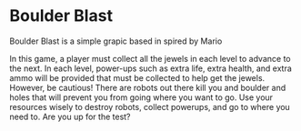 # Boulder Blast
Boulder Blast is a simple grapic based in spired by Mario

In this game, a player must collect all the jewels in each level to advance to the next.
In each level, power-ups such as extra life, extra health, and extra ammo will be provided that must be collected to help get
the jewels. However, be cautious! There are robots out there kill you and boulder and holes that will prevent you from going
where you want to go. Use your resources wisely to destroy robots, collect powerups, and go to where you need to. Are you up 
for the test?
